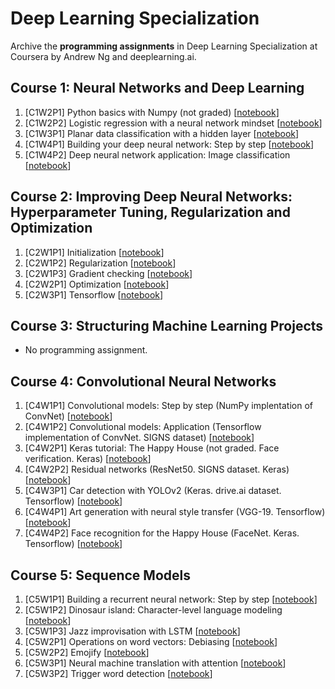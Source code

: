 # Deep Learning Specialization
Archive the **programming assignments** in Deep Learning Specialization at Coursera by Andrew Ng and deeplearning.ai.

## Course 1: Neural Networks and Deep Learning
1. [C1W2P1] Python basics with Numpy (not graded) [[notebook](https://nbviewer.jupyter.org/github/sungjae-cho/deep_learning_specialization/blob/master/C1%20-%20Neural%20Networks%20and%20Deep%20Learning/C1W2P1%20-%20Python%20basics%20with%20Numpy/Python%20Basics%20With%20Numpy%20v3.ipynb)]
2. [C1W2P2] Logistic regression with a neural network mindset [[notebook](https://nbviewer.jupyter.org/github/sungjae-cho/deep_learning_specialization/blob/master/C1%20-%20Neural%20Networks%20and%20Deep%20Learning/C1W2P2%20-%20Logistic%20regression%20as%20a%20neural%20network/Logistic%20Regression%20with%20a%20Neural%20Network%20mindset%20v5.ipynb)]
3. [C1W3P1] Planar data classification with a hidden layer [[notebook](https://nbviewer.jupyter.org/github/sungjae-cho/deep_learning_specialization/blob/master/C1%20-%20Neural%20Networks%20and%20Deep%20Learning/C1W3P1%20-%20Planar%20data%20classification%20with%20one%20hidden%20layer/Planar%20data%20classification%20with%20one%20hidden%20layer%20v5.ipynb)]
4. [C1W4P1] Building your deep neural network: Step by step [[notebook](https://nbviewer.jupyter.org/github/sungjae-cho/deep_learning_specialization/blob/master/C1%20-%20Neural%20Networks%20and%20Deep%20Learning/C1W4P1%20-%20Building%20your%20deep%20neural%20network%20-%20Step%20by%20step/Building%20your%20Deep%20Neural%20Network%20-%20Step%20by%20Step%20v8.ipynb)]
5. [C1W4P2] Deep neural network application: Image classification [[notebook](https://nbviewer.jupyter.org/github/sungjae-cho/deep_learning_specialization/blob/master/C1%20-%20Neural%20Networks%20and%20Deep%20Learning/C1W4P2%20-%20Deep%20neural%20network%20application%20-%20Image%20classification/Deep%20Neural%20Network%20-%20Application%20v8.ipynb)]

## Course 2: Improving Deep Neural Networks: Hyperparameter Tuning, Regularization and Optimization
1. [C2W1P1] Initialization [[notebook](https://nbviewer.jupyter.org/github/sungjae-cho/deep_learning_specialization/blob/master/C2%20-%20Improving%20Deep%20Neural%20Networks%20-%20Hyperparameter%20Tuning%2C%20Regularization%20and%20Optimization/C2W1P1%20-%20Initialization/Initialization.ipynb)]
2. [C2W1P2] Regularization [[notebook](https://nbviewer.jupyter.org/github/sungjae-cho/deep_learning_specialization/blob/master/C2%20-%20Improving%20Deep%20Neural%20Networks%20-%20Hyperparameter%20Tuning%2C%20Regularization%20and%20Optimization/C2W1P2%20-%20Regularization/Regularization.ipynb)]
3. [C2W1P3] Gradient checking [[notebook](https://nbviewer.jupyter.org/github/sungjae-cho/deep_learning_specialization/blob/master/C2%20-%20Improving%20Deep%20Neural%20Networks%20-%20Hyperparameter%20Tuning%2C%20Regularization%20and%20Optimization/C2W1P3%20-%20Gradient%20checking/Gradient%20Checking%20v1.ipynb)]
4. [C2W2P1] Optimization [[notebook](https://nbviewer.jupyter.org/github/sungjae-cho/deep_learning_specialization/blob/master/C2%20-%20Improving%20Deep%20Neural%20Networks%20-%20Hyperparameter%20Tuning%2C%20Regularization%20and%20Optimization/C2W2P1%20-%20Optimization/Optimization%20methods.ipynb)]
5. [C2W3P1] Tensorflow [[notebook](https://nbviewer.jupyter.org/github/sungjae-cho/deep_learning_specialization/blob/master/C2%20-%20Improving%20Deep%20Neural%20Networks%20-%20Hyperparameter%20Tuning%2C%20Regularization%20and%20Optimization/C2W3P1%20-%20Tensorflow/Tensorflow%20Tutorial.ipynb)]

## Course 3: Structuring Machine Learning Projects
* No programming assignment.

## Course 4: Convolutional Neural Networks
1. [C4W1P1] Convolutional models: Step by step (NumPy implentation of ConvNet) [[notebook](https://nbviewer.jupyter.org/github/sungjae-cho/deep_learning_specialization/blob/master/C4%20-%20Convolutional%20Neural%20Networks/C4W1P1%20-%20Convolutional%20model%20-%20Step%20by%20step/Convolution%20model%20-%20Step%20by%20Step%20-%20v2.ipynb)]
2. [C4W1P2] Convolutional models: Application (Tensorflow implementation of ConvNet. SIGNS dataset) [[notebook](https://nbviewer.jupyter.org/github/sungjae-cho/deep_learning_specialization/blob/master/C4%20-%20Convolutional%20Neural%20Networks/C4W1P2%20-%20Convolutional%20model%20-%20Application/Convolution%20model%20-%20Application%20-%20v1.ipynb)]
3. [C4W2P1] Keras tutorial: The Happy House (not graded. Face verification. Keras) [[notebook](https://nbviewer.jupyter.org/github/sungjae-cho/deep_learning_specialization/blob/master/C4%20-%20Convolutional%20Neural%20Networks/C4W2P1%20-%20Keras%20tutorial%20-%20The%20Happy%20House/Keras%20-%20Tutorial%20-%20Happy%20House%20v2.ipynb)]
4. [C4W2P2] Residual networks (ResNet50. SIGNS dataset. Keras) [[notebook](https://nbviewer.jupyter.org/github/sungjae-cho/deep_learning_specialization/blob/master/C4%20-%20Convolutional%20Neural%20Networks/C4W2P2%20-%20ResNets/Residual%20Networks%20-%20v2.ipynb)]
5. [C4W3P1] Car detection with YOLOv2 (Keras. drive.ai dataset. Tensorflow) [[notebook](https://nbviewer.jupyter.org/github/sungjae-cho/deep_learning_specialization/blob/master/C4%20-%20Convolutional%20Neural%20Networks/C4W3P1%20-%20Car%20detection%20for%20autonomous%20driving/Autonomous%20driving%20application%20-%20Car%20detection%20-%20v3.ipynb)]
6. [C4W4P1] Art generation with neural style transfer (VGG-19. Tensorflow) [[notebook](https://nbviewer.jupyter.org/github/sungjae-cho/deep_learning_specialization/blob/master/C4%20-%20Convolutional%20Neural%20Networks/C4W4P1%20-%20Art%20generation%20with%20neural%20style%20transfer/Art%20Generation%20with%20Neural%20Style%20Transfer%20-%20v2.ipynb)]
7. [C4W4P2] Face recognition for the Happy House (FaceNet. Keras. Tensorflow) [[notebook](https://nbviewer.jupyter.org/github/sungjae-cho/deep_learning_specialization/blob/master/C4%20-%20Convolutional%20Neural%20Networks/C4W4P2%20-%20Face%20recognition%20for%20the%20Happy%20House/Face%20Recognition%20for%20the%20Happy%20House%20-%20v3.ipynb)]

## Course 5: Sequence Models
1. [C5W1P1] Building a recurrent neural network: Step by step [[notebook](https://nbviewer.jupyter.org/github/sungjae-cho/deep_learning_specialization/blob/master/C5%20-%20Sequence%20Models/C5W1P1%20-%20Building%20a%20Recurrent%20Neural%20Network%20-%20Step%20by%20Step/Building%20a%20Recurrent%20Neural%20Network%20-%20Step%20by%20Step%20-%20v3.ipynb)]
2. [C5W1P2] Dinosaur island: Character-level language modeling [[notebook](https://nbviewer.jupyter.org/github/sungjae-cho/deep_learning_specialization/blob/master/C5%20-%20Sequence%20Models/C5W1P2%20-%20Dinosaur%20Island%20--%20Character-level%20language%20model/Dinosaurus%20Island%20--%20Character%20level%20language%20model%20final%20-%20v3.ipynb)]
3. [C5W1P3] Jazz improvisation with LSTM [[notebook](https://nbviewer.jupyter.org/github/sungjae-cho/deep_learning_specialization/blob/master/C5%20-%20Sequence%20Models/C5W1P3%20-%20Jazz%20improvisation%20with%20LSTM/Improvise%20a%20Jazz%20Solo%20with%20an%20LSTM%20Network%20-%20v3.ipynb)]
4. [C5W2P1] Operations on word vectors: Debiasing [[notebook](https://nbviewer.jupyter.org/github/sungjae-cho/deep_learning_specialization/blob/master/C5%20-%20Sequence%20Models/C5W2P1%20-%20Word%20Vector%20Representation/Operations%20on%20word%20vectors%20-%20v2.ipynb)]
5. [C5W2P2] Emojify [[notebook](https://nbviewer.jupyter.org/github/sungjae-cho/deep_learning_specialization/blob/master/C5%20-%20Sequence%20Models/C5W2P2%20-%20Emojify/Emojify%20-%20v2.ipynb)]
6. [C5W3P1] Neural machine translation with attention [[notebook](https://nbviewer.jupyter.org/github/sungjae-cho/deep_learning_specialization/blob/master/C5%20-%20Sequence%20Models/C5W3P1%20-%20Neural%20Machine%20Translation%20with%20Attention/Neural%20machine%20translation%20with%20attention%20-%20v4.ipynb)]
7. [C5W3P2] Trigger word detection [[notebook](https://nbviewer.jupyter.org/github/sungjae-cho/deep_learning_specialization/blob/master/C5%20-%20Sequence%20Models/C5W3P2%20-%20Trigger%20word%20detection/Trigger%20word%20detection%20-%20v1.ipynb)]
